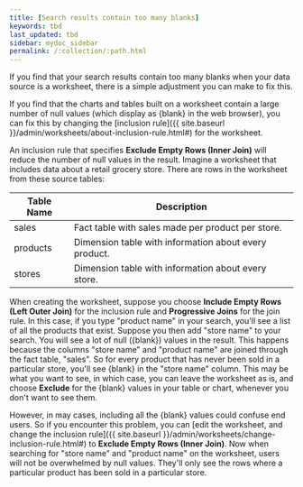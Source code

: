 ```yaml
---
title: [Search results contain too many blanks]
keywords: tbd
last_updated: tbd
sidebar: mydoc_sidebar
permalink: /:collection/:path.html
---
```

If you find that your search results contain too many blanks when your data source is a worksheet, there is a simple adjustment you can make to fix this.

If you find that the charts and tables built on a worksheet contain a large number of null values (which display as \{blank\} in the web browser), you can fix this by changing the [inclusion rule]({{ site.baseurl }}/admin/worksheets/about-inclusion-rule.html#) for the worksheet.

An inclusion rule that specifies **Exclude Empty Rows (Inner Join)** will reduce the number of null values in the result. Imagine a worksheet that includes data about a retail grocery store. There are rows in the worksheet from these source tables:

|Table Name|Description|
|----------|-----------|
|sales|Fact table with sales made per product per store.|
|products|Dimension table with information about every product.|
|stores|Dimension table with information about every store.|

When creating the worksheet, suppose you choose **Include Empty Rows (Left Outer Join)** for the inclusion rule and **Progressive Joins** for the join rule. In this case, if you type "product name" in your search, you'll see a list of all the products that exist. Suppose you then add "store name" to your search. You will see a lot of null (\{blank\}) values in the result. This happens because the columns "store name" and "product name" are joined through the fact table, "sales". So for every product that has never been sold in a particular store, you'll see \{blank\} in the "store name" column. This may be what you want to see, in which case, you can leave the worksheet as is, and choose **Exclude** for the \{blank\} values in your table or chart, whenever you don't want to see them.

However, in may cases, including all the \{blank\} values could confuse end users. So if you encounter this problem, you can [edit the worksheet, and change the inclusion rule]({{ site.baseurl }}/admin/worksheets/change-inclusion-rule.html#) to **Exclude Empty Rows (Inner Join)**. Now when searching for "store name" and "product name" on the worksheet, users will not be overwhelmed by null values. They'll only see the rows where a particular product has been sold in a particular store.
